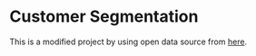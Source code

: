 # Customer Segmentation

This is a modified project by using open data source from [here](https://archive.ics.uci.edu/ml/datasets/Wholesale+customers).
